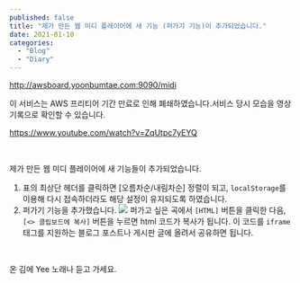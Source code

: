 ```yaml
---
published: false
title: "제가 만든 웹 미디 플레이어에 새 기능 (퍼가기 기능)이 추가되었습니다."
date: 2021-01-10
categories: 
  - "Blog"
  - "Diary"
---
```


http://awsboard.yoonbumtae.com:9090/midi

이 서비스는 AWS 프리티어 기간 만료로 인해 폐쇄하였습니다.서비스 당시 모습을 영상 기록으로 확인할 수 있습니다.

https://www.youtube.com/watch?v=ZqUtpc7yEYQ

 

제가 만든 웹 미디 플레이어에 새 기능들이 추가되었습니다.

1. 표의 최상단 헤더를 클릭하면 \[오름차순/내림차순\] 정렬이 되고, `localStorage`를 이용해 다시 접속하더라도 해당 설정이 유지되도록 하였습니다.
2. 퍼가기 기능을 추가했습니다. ![](./assets/img/wp-content/uploads/2021/01/-2021-01-10-오후-11.33.40-e1610289739922.png) 퍼가고 싶은 곡에서 `[HTML]` 버튼을 클릭한 다음, `[<> 클립보드에 복사]` 버튼을 누르면 html 코드가 복사가 됩니다. 이 코드를 `iframe` 태그를 지원하는 블로그 포스트나 게시판 글에 올려서 공유하면 됩니다.

 

온 김에 Yee 노래나 듣고 가세요.

<iframe style="width: 500px; height: 336px; border: none;" src=""></iframe>

